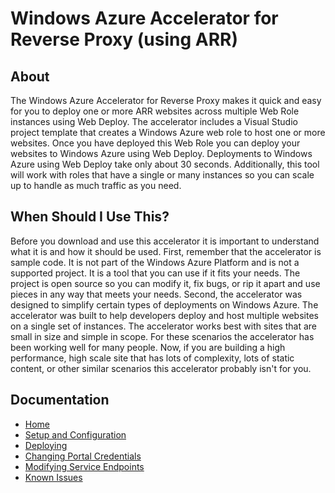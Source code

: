 # Windows Azure Accelerator for Reverse Proxy (using ARR) #


## About
The Windows Azure Accelerator for Reverse Proxy makes it quick and easy for you to deploy one or more ARR websites across multiple Web Role instances using Web Deploy. The accelerator includes a Visual Studio project template that creates a Windows Azure web role to host one or more websites. Once you have deployed this Web Role you can deploy your websites to Windows Azure using Web Deploy. Deployments to Windows Azure using Web Deploy take only about 30 seconds. Additionally, this tool will work with roles that have a single or many instances so you can scale up to handle as much traffic as you need.


## When Should I Use This? ##
Before you download and use this accelerator it is important to understand what it is and how it should be used. First, remember that the accelerator is sample code. It is not part of the Windows Azure Platform and is not a supported project. It is a tool that you can use if it fits your needs. The project is open source so you can modify it, fix bugs, or rip it apart and use pieces in any way that meets your needs. Second, the accelerator was designed to simplify certain types of deployments on Windows Azure. The accelerator was built to help developers deploy and host multiple websites on a single set of instances. The accelerator works best with sites that are small in size and simple in scope. For these scenarios the accelerator has been working well for many people. Now, if you are building a high performance, high scale site that has lots of complexity, lots of static content, or other similar scenarios this accelerator probably isn't for you.

## Documentation ##
* [Home](../../wiki)
* [Setup and Configuration](../../wiki/Setup-and-Configuration)
* [Deploying](../../wiki/Deploying)
* [Changing Portal Credentials](../../wiki/portal-credentials)
* [Modifying Service Endpoints](../../wiki/service-endpoints)
* [Known Issues](../../wiki/known-issues)